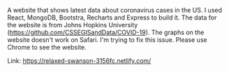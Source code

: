 A website that shows latest data about coronavirus cases in the US. I used React, MongoDB, Bootstra, Recharts and Express to build it. The data for the website is from Johns Hopkins University (https://github.com/CSSEGISandData/COVID-19). The graphs on the website doesn't work on Safari. I'm trying to fix this issue. Please use Chrome to see the website.

Link: https://relaxed-swanson-3156fc.netlify.com/



